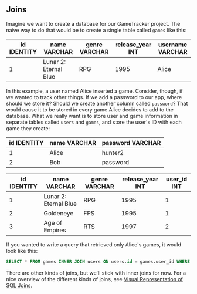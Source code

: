 ## Joins

Imagine we want to create a database for our GameTracker project. The naive way to do that would be to create a single table called `games` like this:

| id IDENTITY | name VARCHAR | genre VARCHAR | release_year INT | username VARCHAR |
| ---- | ---- | ---- | ---- | ---- |
| 1 | Lunar 2: Eternal Blue | RPG | 1995 | Alice |

In this example, a user named Alice inserted a game. Consider, though, if we wanted to track other things. If we add a password to our app, where should we store it? Should we create another column called `password`? That would cause it to be stored in every game Alice decides to add to the database. What we really want is to store user and game information in separate tables called `users` and `games`, and store the user's ID with each game they create:

| id IDENTITY | name VARCHAR | password VARCHAR |
| ---- | ---- | ---- |
| 1 | Alice | hunter2 |
| 2 | Bob | password |

| id IDENTITY | name VARCHAR | genre VARCHAR | release_year INT | user_id INT |
| ---- | ---- | ---- | ---- | ---- |
| 1 | Lunar 2: Eternal Blue | RPG | 1995 | 1 |
| 2 | Goldeneye | FPS | 1995 | 1 |
| 3 | Age of Empires | RTS | 1997 | 2 |

If you wanted to write a query that retrieved only Alice's games, it would look like this:

```sql
SELECT * FROM games INNER JOIN users ON users.id = games.user_id WHERE users.id = 1
```

There are other kinds of joins, but we'll stick with inner joins for now. For a nice overview of the different kinds of joins, see [Visual Representation of SQL Joins](http://www.codeproject.com/Articles/33052/Visual-Representation-of-SQL-Joins).
